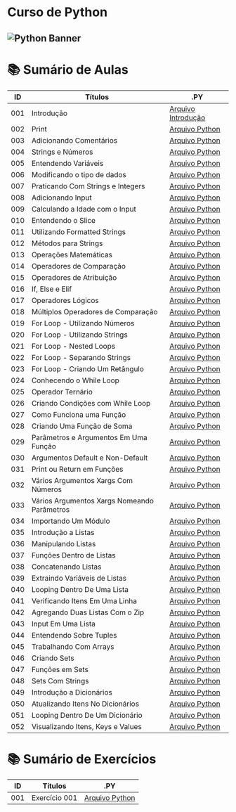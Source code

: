 # Curso de Python

## <img src="https://learn.temporal.io/assets/images/banner_python-0d345d125b6892840c54f7e1460c8a5a.png" alt="Python Banner">

# 📚 Sumário de Aulas

| ID  | Títulos                                     | .PY                                      |
| --- | ------------------------------------------- | ---------------------------------------- |
| 001 | Introdução                                  | [Arquivo Introdução](aula.001/README.md) |
| 002 | Print                                       | [Arquivo Python](aula.002/main.py)       |
| 003 | Adicionando Comentários                     | [Arquivo Python](aula.003/main.py)       |
| 004 | Strings e Números                           | [Arquivo Python](aula.004/main.py)       |
| 005 | Entendendo Variáveis                        | [Arquivo Python](aula.005/main.py)       |
| 006 | Modificando o tipo de dados                 | [Arquivo Python](aula.006/main.py)       |
| 007 | Praticando Com Strings e Integers           | [Arquivo Python](aula.007/main.py)       |
| 008 | Adicionando Input                           | [Arquivo Python](aula.008/main.py)       |
| 009 | Calculando a Idade com o Input              | [Arquivo Python](aula.009/main.py)       |
| 010 | Entendendo o Slice                          | [Arquivo Python](aula.010/main.py)       |
| 011 | Utilizando Formatted Strings                | [Arquivo Python](aula.011/main.py)       |
| 012 | Métodos para Strings                        | [Arquivo Python](aula.012/main.py)       |
| 013 | Operações Matemáticas                       | [Arquivo Python](aula.013/main.py)       |
| 014 | Operadores de Comparação                    | [Arquivo Python](aula.014/main.py)       |
| 015 | Operadores de Atribuição                    | [Arquivo Python](aula.015/main.py)       |
| 016 | If, Else e Elif                             | [Arquivo Python](aula.016/main.py)       |
| 017 | Operadores Lógicos                          | [Arquivo Python](aula.017/main.py)       |
| 018 | Múltiplos Operadores de Comparação          | [Arquivo Python](aula.018/main.py)       |
| 019 | For Loop - Utilizando Números               | [Arquivo Python](aula.019/main.py)       |
| 020 | For Loop - Utilizando Strings               | [Arquivo Python](aula.020/main.py)       |
| 021 | For Loop - Nested Loops                     | [Arquivo Python](aula.021/main.py)       |
| 022 | For Loop - Separando Strings                | [Arquivo Python](aula.022/main.py)       |
| 023 | For Loop - Criando Um Retângulo             | [Arquivo Python](aula.023/main.py)       |
| 024 | Conhecendo o While Loop                     | [Arquivo Python](aula.024/main.py)       |
| 025 | Operador Ternário                           | [Arquivo Python](aula.025/main.py)       |
| 026 | Criando Condições com While Loop            | [Arquivo Python](aula.026/main.py)       |
| 027 | Como Funciona uma Função                    | [Arquivo Python](aula.027/main.py)       |
| 028 | Criando Uma Função de Soma                  | [Arquivo Python](aula.028/main.py)       |
| 029 | Parâmetros e Argumentos Em Uma Função       | [Arquivo Python](aula.029/main.py)       |
| 030 | Argumentos Default e Non-Default            | [Arquivo Python](aula.030/main.py)       |
| 031 | Print ou Return em Funções                  | [Arquivo Python](aula.031/main.py)       |
| 032 | Vários Argumentos Xargs Com Números         | [Arquivo Python](aula.032/main.py)       |
| 033 | Vários Argumentos Xargs Nomeando Parâmetros | [Arquivo Python](aula.033/main.py)       |
| 034 | Importando Um Módulo                        | [Arquivo Python](aula.034/main.py)       |
| 035 | Introdução a Listas                         | [Arquivo Python](aula.035/main.py)       |
| 036 | Manipulando Listas                          | [Arquivo Python](aula.036/main.py)       |
| 037 | Funções Dentro de Listas                    | [Arquivo Python](aula.037/main.py)       |
| 038 | Concatenando Listas                         | [Arquivo Python](aula.038/main.py)       |
| 039 | Extraindo Variáveis de Listas               | [Arquivo Python](aula.039/main.py)       |
| 040 | Looping Dentro De Uma Lista                 | [Arquivo Python](aula.040/main.py)       |
| 041 | Verificando Itens Em Uma Linha              | [Arquivo Python](aula.041/main.py)       |
| 042 | Agregando Duas Listas Com o Zip             | [Arquivo Python](aula.042/main.py)       |
| 043 | Input Em Uma Lista                          | [Arquivo Python](aula.043/main.py)       |
| 044 | Entendendo Sobre Tuples                     | [Arquivo Python](aula.044/main.py)       |
| 045 | Trabalhando Com Arrays                      | [Arquivo Python](aula.045/main.py)       |
| 046 | Criando Sets                                | [Arquivo Python](aula.046/main.py)       |
| 047 | Funções em Sets                             | [Arquivo Python](aula.047/main.py)       |
| 048 | Sets Com Strings                            | [Arquivo Python](aula.048/main.py)       |
| 049 | Introdução a Dicionários                    | [Arquivo Python](aula.049/main.py)       |
| 050 | Atualizando Itens No Dicionários            | [Arquivo Python](aula.050/main.py)       |
| 051 | Looping Dentro De Um Dicionário             | [Arquivo Python](aula.051/main.py)       |
| 052 | Visualizando Itens, Keys e Values           | [Arquivo Python](aula.052/main.py)       |

# 📚 Sumário de Exercícios

| ID  | Títulos       | .PY                |
| --- | ------------- | ------------------ |
| 001 | Exercício 001 | [Arquivo Python]() |
